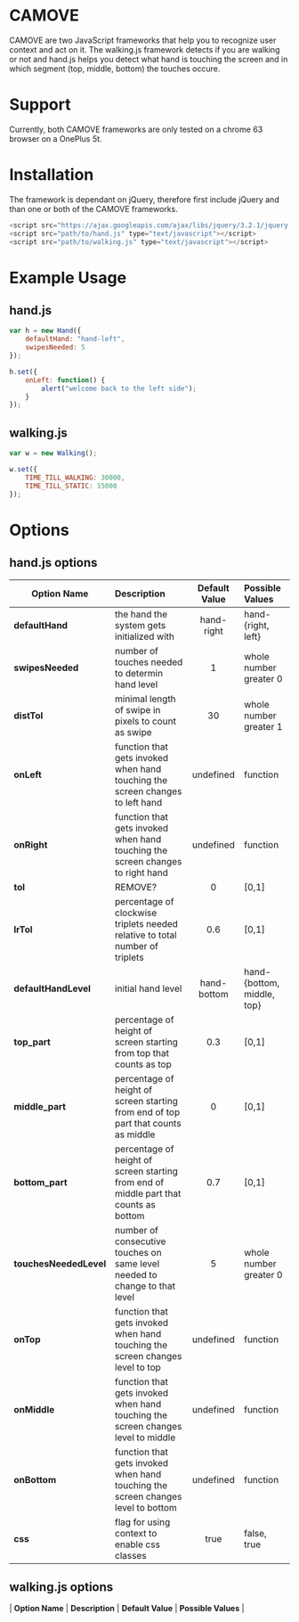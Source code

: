 # CAMOVE
CAMOVE are two JavaScript frameworks that help you to recognize user context and act on it.
The walking.js framework detects if you are walking or not and hand.js helps you detect 
what hand is touching the screen and in which segment (top, middle, bottom) the touches occure.

# Support
Currently, both CAMOVE frameworks are only tested on a chrome 63 browser on a OnePlus 5t.

# Installation
The framework is dependant on jQuery, therefore first include jQuery 
and than one or both of the CAMOVE frameworks.
```javascript
<script src="https://ajax.googleapis.com/ajax/libs/jquery/3.2.1/jquery.min.js"></script>
<script src="path/to/hand.js" type="text/javascript"></script>
<script src="path/to/walking.js" type="text/javascript"></script>
```

# Example Usage
## hand.js
```javascript
var h = new Hand({
    defaultHand: "hand-left",
    swipesNeeded: 5
});

h.set({
    onLeft: function() {
        alert("welcome back to the left side");
    }
});
```

## walking.js
```javascript
var w = new Walking();

w.set({
    TIME_TILL_WALKING: 30000,
    TIME_TILL_STATIC: 15000
});
```

# Options

## hand.js options

| __Option Name__  | __Description__ | __Default Value__ | __Possible Values__ |
| -------------  | :------------ | :-------------: | :---------------- |
| __defaultHand__      | the hand the system gets initialized with | hand-right | hand-{right, left} |
| __swipesNeeded__ | number of touches needed to determin hand level | 1 | whole number greater 0 |
| __distTol__ | minimal length of swipe in pixels to count as swipe | 30 | whole number greater 1 |
| __onLeft__ | function that gets invoked when hand touching the screen changes to left hand | undefined | function |
| __onRight__ | function that gets invoked when hand touching the screen changes to right hand | undefined | function |
| __tol__ | REMOVE? | 0 | [0,1] |
| __lrTol__ | percentage of clockwise triplets needed relative to total number of triplets | 0.6 | [0,1] |
| __defaultHandLevel__ | initial hand level | hand-bottom | hand-{bottom, middle, top} |
| __top_part__ | percentage of height of screen starting from top that counts as top | 0.3 | [0,1] |
| __middle_part__ | percentage of height of screen starting from end of top part that counts as middle | 0 | [0,1] |
| __bottom_part__ | percentage of height of screen starting from end of middle part that counts as bottom | 0.7 | [0,1] |
| __touchesNeededLevel__ | number of consecutive touches on same level needed to change to that level | 5 | whole number greater 0 |
| __onTop__ | function that gets invoked when hand touching the screen changes level to top | undefined | function | 
| __onMiddle__ | function that gets invoked when hand touching the screen changes level to middle | undefined | function | 
| __onBottom__ | function that gets invoked when hand touching the screen changes level to bottom | undefined | function | 
| __css__ | flag for using context to enable css classes  | true | false, true |


## walking.js options

| __Option Name__  | __Description__ | __Default Value__ | __Possible Values__ |
